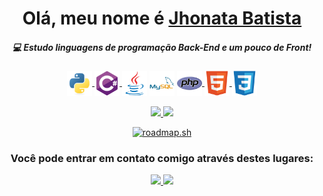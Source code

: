 <h1 align="center"> Olá, meu nome é <a href="https://github.com/jhownny"> Jhonata Batista </a> </h1>
<h5 align="center"> &#128187; Estudo linguagens de programação Back-End e um pouco de Front! </h5>

<div style="display: inline_block" align="center">
  
  <a href="https://github.com/stars/jhownny/lists/python" >
     <img align="center" alt="Jhow-Python" heigt="30" width="40" src="https://raw.githubusercontent.com/devicons/devicon/master/icons/python/python-original.svg" >
  </a>
  <a href="https://github.com/stars/jhownny/lists/c">
     <img align="center" alt="Jhow-Csharp" heigt="30" width="40" src="https://raw.githubusercontent.com/devicons/devicon/master/icons/csharp/csharp-original.svg">
  </a>
  <img align="center" alt="Jhow-Java" heigt="30" width="40" src="https://raw.githubusercontent.com/devicons/devicon/master/icons/java/java-original.svg">         
  <img align="center" alt="Jhow-SQL" heigt="30" width="40" src="https://raw.githubusercontent.com/devicons/devicon/master/icons/mysql/mysql-original-wordmark.svg">
    <a href="https://github.com/stars/jhownny/lists/php">
    <img align="center" alt="Jhow-PHP" heigt="30" width="40" src="https://raw.githubusercontent.com/devicons/devicon/master/icons/php/php-original.svg">
  </a>
  <a href="https://github.com/stars/jhownny/lists/html-css">
     <img align="center" alt="Jhow-HTML" heigt="30" width="40" src="https://raw.githubusercontent.com/devicons/devicon/master/icons/html5/html5-original.svg">
     <img align="center" alt="Jhow-CSS" heigt="30" width="40" src="https://raw.githubusercontent.com/devicons/devicon/master/icons/css3/css3-original.svg">
  </a></div>

<br>

<div align="center">

  <a href="https://github.com/jhownny">
    <!-- <img height="180em" src="https://github-readme-stats.vercel.app/api?username=jhownny&show_icons=true&theme=dark&count_private=true&include_all_commits=true"/> -->
    <img height="180em" src="https://github-readme-stats.vercel.app/api?username=jhownny&show_icons=true&theme=dark&hide_border=false&include_all_commits=true&count_private=true"/>
    <img height="180em" src="https://github-readme-stats.vercel.app/api/top-langs?username=jhownny&theme=dark&layout=compact&include_all_commits=true"/>
   <!--<img height="180em" src="https://github-readme-stats.vercel.app/api/top-langs/?username=jhownny&theme=dark&hide_border=false&include_all_commits=true&count_private=true&layout=compact"/> -->
     <!-- <img heigt="180em" src="https://github-readme-streak-stats.herokuapp.com/?user=jhownny&theme=dark&hide_border=false"/> -->
  </a>
  <!--<a href="https://roadmap.sh"><img src="https://api.roadmap.sh/v1-badge/wide/64ffce935ce9f4ca58b6a643?variant=dark&roadmaps=ai-data-scientist%2Cbackend%2Cfull-stack%2Cjavascript" alt="roadmap.sh"/></a>-->
  
  [![roadmap.sh](https://api.roadmap.sh/v1-badge/wide/64ffce935ce9f4ca58b6a643?variant=dark&roadmaps=python%2Cbackend%2Cfull-stack)](https://roadmap.sh)
  
</div>

  

  
<h3 align="center"> Você pode entrar em contato comigo através destes lugares:</h3>

<div align="center">
  <a href = "mailto:jho.bat9@gmail.com">
    <img src="https://img.shields.io/badge/-Gmail-%23333?style=for-the-badge&logo=gmail&logoColor=white" target="_blank">
  </a>
  <a href="https://www.linkedin.com/in/jhonata-batista-santos-216041202/" target="_blank" >
    <img src="https://img.shields.io/badge/LinkedIn-0077B5?style=for-the-badge&logo=linkedin&logoColor=white" target="_blank" >
  </a>
</div>

  


